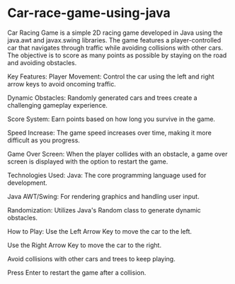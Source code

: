 # Car-race-game-using-java
Car Racing Game is a simple 2D racing game developed in Java using the java.awt and javax.swing libraries. The game features a player-controlled car that navigates through traffic while avoiding collisions with other cars. The objective is to score as many points as possible by staying on the road and avoiding obstacles.

Key Features:
Player Movement: Control the car using the left and right arrow keys to avoid oncoming traffic.

Dynamic Obstacles: Randomly generated cars and trees create a challenging gameplay experience.

Score System: Earn points based on how long you survive in the game.

Speed Increase: The game speed increases over time, making it more difficult as you progress.

Game Over Screen: When the player collides with an obstacle, a game over screen is displayed with the option to restart the game.

Technologies Used:
Java: The core programming language used for development.

Java AWT/Swing: For rendering graphics and handling user input.

Randomization: Utilizes Java's Random class to generate dynamic obstacles.

How to Play:
Use the Left Arrow Key to move the car to the left.

Use the Right Arrow Key to move the car to the right.

Avoid collisions with other cars and trees to keep playing.

Press Enter to restart the game after a collision.
